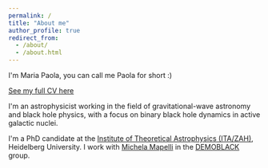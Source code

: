 ```yaml
---
permalink: /
title: "About me"
author_profile: true
redirect_from: 
  - /about/
  - /about.html
---
```


I'm Maria Paola, you can call me Paola for short :)

[See my full CV here](../files/MariaPaolaVaccaro_CV.pdf)

I'm an astrophysicist working in the field of gravitational-wave astronomy and black hole physics, with a focus on binary black hole dynamics in active galactic nuclei.

I'm a PhD candidate at the [Institute of Theoretical Astrophysics (ITA/ZAH)](https://www.zah.uni-heidelberg.de/welcome), Heidelberg University.
I work with [Michela Mapelli](http://web.pd.astro.it/mapelli/) in the [DEMOBLACK](http://demoblack.com/) group.
